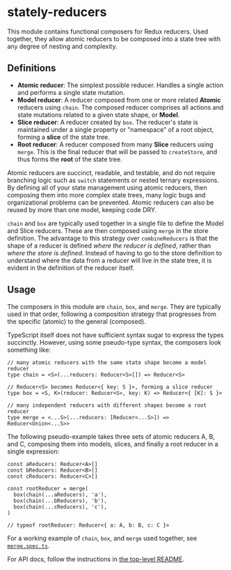 # stately-reducers

This module contains functional composers for Redux reducers. Used together, they allow atomic reducers to be composed into a state tree with any degree of nesting and complexity.

## Definitions

- **Atomic reducer**: The simplest possible reducer. Handles a single action and performs a single state mutation.
- **Model reducer**: A reducer composed from one or more related **Atomic** reducers using `chain`. The composed reducer comprises all actions and state mutations related to a given state shape, or **Model**.
- **Slice reducer**: A reducer created by `box`. The reducer's state is maintained under a single property or "namespace" of a root object, forming a **slice** of the state tree.
- **Root reducer**: A reducer composed from many **Slice** reducers using `merge`. This is the final reducer that will be passed to `createStore`, and thus forms the **root** of the state tree.

Atomic reducers are succinct, readable, and testable, and do not require branching logic such as `switch` statements or nested ternary expressions. By defining all of your state management using atomic reducers, then composing them into more complex state trees, many logic bugs and organizational problems can be prevented. Atomic reducers can also be reused by more than one model, keeping code DRY.

`chain` and `box` are typically used together in a single file to define the Model and Slice reducers. These are then composed using `merge` in the store definition. The advantage to this strategy over `combineReducers` is that the shape of a reducer is defined *where the reducer is defined*, rather than *where the store is defined*. Instead of having to go to the store definition to understand where the data from a reducer will live in the state tree, it is evident in the definition of the reducer itself.

## Usage

The composers in this module are `chain`, `box`, and `merge`. They are typically used in that order, following a composition strategy that progresses from the specific (atomic) to the general (composed).

TypeScript itself does not have sufficient syntax sugar to express the types succinctly. However, using some pseudo-type syntax, the composers look something like:
```
// many atomic reducers with the same state shape become a model reducer
type chain = <S>(...reducers: Reducer<S>[]) => Reducer<S>

// Reducer<S> becomes Reducer<{ key: S }>, forming a slice reducer
type box = <S, K>(reducer: Reducer<S>, key: K) => Reducer<{ [K]: S }>

// many independent reducers with different shapes become a root reducer
type merge = <...S>(...reducers: [Reducer<...S>]) => Reducer<Union<...S>>
```

The following pseudo-example takes three sets of atomic reducers A, B, and C, composing them into models, slices, and finally a root reducer in a single expression:
```
const aReducers: Reducer<A>[]
const bReducers: Reducer<B>[]
const cReducers: Reducer<C>[]

const rootReducer = merge(
  box(chain(...aReducers), 'a'),
  box(chain(...bReducers), 'b'),
  box(chain(...cReducers), 'c'),
)

// typeof rootReducer: Reducer<{ a: A, b: B, c: C }>
```

For a working example of `chain`, `box`, and `merge` used together, see [`merge.spec.ts`](/stately-reducers/src/merge.spec.ts).

For API docs, follow the instructions in [the top-level README](https://github.com/hiebj/stately/).
